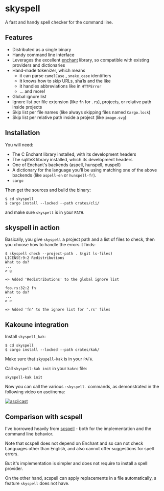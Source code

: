 # skyspell

A fast and handy spell checker for the command line.

## Features

* Distributed as a single binary
* Handy command line interface
* Leverages the excellent [enchant](https://abiword.github.io/enchant/) library,
  so compatible with existing providers and dictionaries
* Hand-made tokenizer, which means
   * it can parse `camelCase` , `snake_case` identifiers
   * it knows how to skip URLs, sha1s and the like
   * it handles abbreviations like in `HTTPError`
   * ... and more!
* Global ignore list
* Ignore list per file extension (like `fn` for `.rs`), projects, or
  relative path inside projects
* Skip list per file names (like always skipping files named `Cargo.lock`)
* Skip list per relative path inside a project (like `image.svg`)

## Installation

You will need:

* The C Enchant library installed, with its development headers
* The sqlite3 library installed, which its development headers
* One of Enchant's backends (aspell, hunspell, nuspell)
* A dictionary for the language you'll be using matching one of
  the above backends (like `aspell-en` or `hunspell-fr`).
* `cargo`

Then get the sources and build the binary:

```
$ cd skyspell
$ cargo install --locked --path crates/cli/
```

and make sure `skyspell` is in your `PATH`.

## skyspell in action

Basically, you give `skyspell` a project path and a list of files to check,
then you choose how to handle the errors it finds:

```
$ skyspell check --project-path . $(git ls-files)
LICENSE:9:2 Redistributions
What to do?
...
> g

=> Added 'Redistributions' to the global ignore list

foo.rs:32:2 fn
What to do?
...
> e

=> Added 'fn' to the ignore list for '.rs' files
```

## Kakoune integration

Install `skyspell_kak`:

```
$ cd skyspell
$ cargo install --locked --path crates/kak/
```

Make sure that `skyspell-kak` is in your `PATH`.


Call `skyspell-kak init` in your `kakrc` file:

```
skyspell-kak init
```

Now you can call the various `:skyspell-` commands, as
demonstrated in the following video on asciinema:

[![asciicast](https://asciinema.org/a/427100.svg)](https://asciinema.org/a/427100)

## Comparison with scspell

I've borrowed heavily from [scspell](https://github.com/myint/scspell) -
both for the implementation and the command line behavior.

Note that scspell does not depend on Enchant and so can not check
Languages other than English, and also cannot offer suggestions for
spell errors.

But it's implementation is simpler and does not require to install a
spell provider.

On the other hand, scspell can apply replacements in a file automatically,
a feature `skyspell` does not have.
